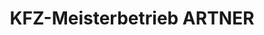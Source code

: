 ---
title: "KFZ-Meisterbetrieb ARTNER"
url: /ebreichsdorf/kfz-meisterbetrieb-artner/
shop: Autowerkstatt
---